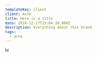 ```yaml
---
templateKey: client
client: Acne
title: Here is a title
date: 2016-12-17T15:04:10.000Z
description: Everything about this brand
tags:
  - acne
---
```

hi